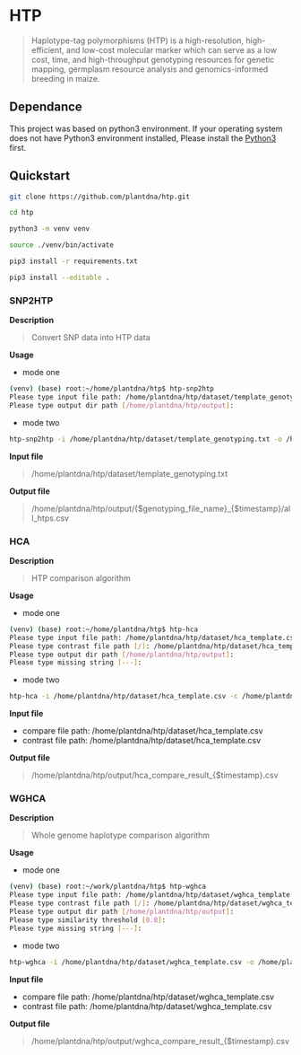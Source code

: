 # HTP
> Haplotype-tag polymorphisms (HTP) is a high-resolution, high-efficient, and low-cost molecular marker which can serve as a low cost, time, and high-throughput genotyping resources for genetic mapping, germplasm resource analysis and genomics-informed breeding in maize. 

## Dependance

This project was based on python3 environment. If your operating system does not have Python3 environment installed, Please install the [Python3](https://www.python.org/downloads/) first.

## Quickstart

```bash
git clone https://github.com/plantdna/htp.git

cd htp

python3 -m venv venv

source ./venv/bin/activate

pip3 install -r requirements.txt

pip3 install --editable .
```

### SNP2HTP

**Description**

> Convert SNP data into HTP data

**Usage**

- mode one

```bash
(venv) (base) root:~/home/plantdna/htp$ htp-snp2htp
Please type input file path: /home/plantdna/htp/dataset/template_genotyping.txt
Please type output dir path [/home/plantdna/htp/output]: 
```

- mode two

```bash
htp-snp2htp -i /home/plantdna/htp/dataset/template_genotyping.txt -o /home/plantdna/htp/output
```

**Input file**

> /home/plantdna/htp/dataset/template_genotyping.txt

**Output file**

> /home/plantdna/htp/output/{$genotyping_file_name}_{$timestamp}/all_htps.csv

### HCA

**Description**

> HTP comparison algorithm

**Usage**

- mode one

```bash
(venv) (base) root:~/home/plantdna/htp$ htp-hca
Please type input file path: /home/plantdna/htp/dataset/hca_template.csv
Please type contrast file path [/]: /home/plantdna/htp/dataset/hca_template.csv
Please type output dir path [/home/plantdna/htp/output]: 
Please type missing string [---]: 
```

- mode two

```bash
htp-hca -i /home/plantdna/htp/dataset/hca_template.csv -c /home/plantdna/htp/dataset/hca_template.csv -o /home/plantdna/htp/output -ms ---
```
**Input file**

- compare file path: /home/plantdna/htp/dataset/hca_template.csv
- contrast file path: /home/plantdna/htp/dataset/hca_template.csv

**Output file**

> /home/plantdna/htp/output/hca_compare_result_{$timestamp}.csv


### WGHCA

**Description**
> Whole genome haplotype comparison algorithm

**Usage**

- mode one

```bash
(venv) (base) root:~/work/plantdna/htp$ htp-wghca
Please type input file path: /home/plantdna/htp/dataset/wghca_template.csv
Please type contrast file path [/]: /home/plantdna/htp/dataset/wghca_template.csv
Please type output dir path [/home/plantdna/htp/output]: 
Please type similarity threshold [0.8]: 
Please type missing string [---]: 
```

- mode two

```bash
htp-wghca -i /home/plantdna/htp/dataset/wghca_template.csv -o /home/plantdna/htp/output -c /home/plantdna/htp/dataset/wghca_template.csv -st 0.8 -ms ---
```

**Input file**

- compare file path: /home/plantdna/htp/dataset/wghca_template.csv
- contrast file path: /home/plantdna/htp/dataset/wghca_template.csv

**Output file**

> /home/plantdna/htp/output/wghca_compare_result_{$timestamp}.csv
